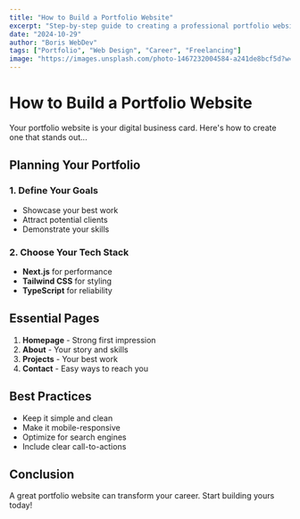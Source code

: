 ```yaml
---
title: "How to Build a Portfolio Website"
excerpt: "Step-by-step guide to creating a professional portfolio website that showcases your skills and attracts clients."
date: "2024-10-29"
author: "Boris WebDev"
tags: ["Portfolio", "Web Design", "Career", "Freelancing"]
image: "https://images.unsplash.com/photo-1467232004584-a241de8bcf5d?w=800&h=400&fit=crop"
---
```


# How to Build a Portfolio Website

Your portfolio website is your digital business card. Here's how to create one that stands out...

## Planning Your Portfolio

### 1. Define Your Goals
- Showcase your best work
- Attract potential clients
- Demonstrate your skills

### 2. Choose Your Tech Stack
- **Next.js** for performance
- **Tailwind CSS** for styling
- **TypeScript** for reliability

## Essential Pages

1. **Homepage** - Strong first impression
2. **About** - Your story and skills
3. **Projects** - Your best work
4. **Contact** - Easy ways to reach you

## Best Practices

- Keep it simple and clean
- Make it mobile-responsive
- Optimize for search engines
- Include clear call-to-actions

## Conclusion

A great portfolio website can transform your career. Start building yours today!